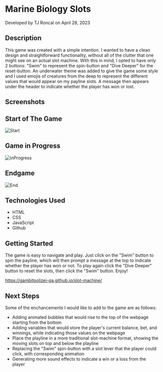# Marine Biology Slots
Developed by TJ Roncal on April 28, 2023

## Description
This game was created with a simple intention.  I wanted to have a clean design and straightforward functionality, without all of the clutter that one might see on an actual slot machine.  With this in mind, I opted to have only 2 buttons: "Swim" to represent the spin-button and "Dive Deeper" for the reset-button.  An underwater theme was added to give the game some style and I used emojis of creatures from the deep to represent the different values that would appear on my payline slots. A message then appears under the header to indicate whether the player has won or lost.

## Screenshots

## Start of The Game
![Start](https://github.com/gambitpolizei-ga/slot-machine/blob/main/screenshots/base%20screenshot.png?raw=true)

## Game in Progress
![inProgress](https://github.com/gambitpolizei-ga/slot-machine/blob/main/screenshots/motion%20screenshot.png?raw=true)

## Endgame
![End](https://github.com/gambitpolizei-ga/slot-machine/blob/main/screenshots/ending%20screenshot.png?raw=true)

## Technologies Used
* HTML
* CSS
* JavaScript
* Github

## Getting Started
The game is easy to navigate and play. Just click on the "Swim" button to spin the payline, which will then prompt a message at the top to indicate whether the player has won or not.  To play again click the "Dive Deeper" button to reset the slots, then click the "Swim" button. Enjoy!

https://gambitpolizei-ga.github.io/slot-machine/

## Next Steps
Some of the enchancements I would like to add to the game are as follows:
* Adding animated bubbles that would rise to the top of the webpage starting from the bottom
* Adding variables that would store the player's current balance, bet, and winnings, while indicating those values on the webpage
* Place the playline in a more traditional slot-machine format, showing the moving slots on top and below the playline
* Replacing the "Swim" spin-button with a slot lever that the player could click, with corresponding animation
* Generating more sound effects to indicate a win or a loss from the player